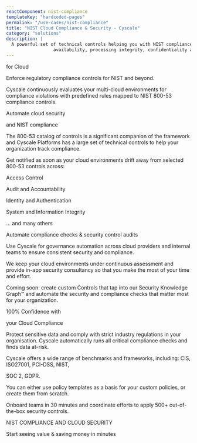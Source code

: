 ```yaml
---
reactComponent: nist-compliance
templateKey: "hardcoded-pages"
permalink: "/use-cases/nist-compliance"
title: "NIST Cloud Compliance & Security - Cyscale"
category: "solutions"
description: |
  A powerful set of technical controls helping you with NIST compliance in areas such as security,
                  availability, processing integrity, confidentiality and privacy
---
```


for
                                        Cloud

Enforce regulatory compliance controls for NIST and beyond.

Cyscale continuously evaluates your multi-cloud environments for compliance
                                        violations with predefined rules mapped to NIST 800-53 compliance controls.

Automate cloud security

and NIST compliance

The 800-53 catalog of controls is a significant companion of the framework and
                                    Cyscale Platforms has a large set of technical controls to help your organization
                                    track compliance.

Get notified as soon as your cloud environments drift away from selected 800-53
                                    controls across:

Access Control

Audit and Accountability

Identity and Authentication

System and Information Integrity

… and many others

Automate compliance checks & security control audits

Use Cyscale for governance automation across cloud providers and internal teams to
                                    ensure consistent security and compliance.

We keep your cloud environments under continuous assessment and provide in-app
                                    security consultancy so that you make the most of your time and effort.

Coming soon: create custom Controls that tap into our Security Knowledge Graph™ and
                                    automate the security and compliance checks that matter most for your organization.

100% Confidence with

your Cloud Compliance

Protect sensitive data and comply with strict industry regulations in your
                                        organisation. Cyscale automatically runs all critical compliance checks and
                                        finds data at-risk.

Cyscale offers a wide range of benchmarks and frameworks, including: CIS,
                                        ISO27001, PCI-DSS, NIST,

SOC 2, GDPR.

You can either use policy templates as a basis for your custom policies, or
                                        create them from scratch.

Onboard teams in 30 minutes and coordinate efforts to apply 500+ out-of-the-box
                                        security controls.

NIST COMPLIANCE AND CLOUD SECURITY

Start seeing value & saving money in minutes


